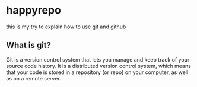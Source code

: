 # happyrepo

this is my try to explain how to use git and github

## What is git?

Git is a version control system that lets you manage and keep track of your source code history. It is a distributed version control system, which means that your code is stored in a repository (or repo) on your computer, as well as on a remote server.
